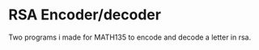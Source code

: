 <h1>RSA Encoder/decoder</h1>
Two programs i made for MATH135 to encode and decode a letter in rsa.

